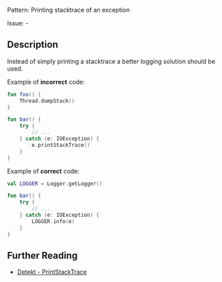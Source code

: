 Pattern: Printing stacktrace of an exception

Issue: -

## Description

Instead of simply printing a stacktrace a better logging solution should be used.

Example of **incorrect** code:

```kotlin
fun foo() {
    Thread.dumpStack()
}

fun bar() {
    try {
        // ...
    } catch (e: IOException) {
        e.printStackTrace()
    }
}
```

Example of **correct** code:

```kotlin
val LOGGER = Logger.getLogger()

fun bar() {
    try {
        // ...
    } catch (e: IOException) {
        LOGGER.info(e)
    }
}
```

## Further Reading

* [Detekt - PrintStackTrace](https://detekt.dev/docs/rules/exceptions/#printstacktrace)
